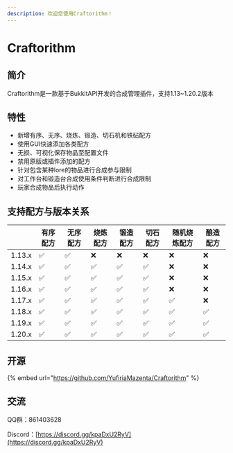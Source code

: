 ```yaml
---
description: 欢迎您使用Craftorithm！
---
```


# Craftorithm

## 简介

Craftorithm是一款基于BukkitAPI开发的合成管理插件，支持1.13\~1.20.2版本

## 特性

* 新增有序、无序、烧炼、锻造、切石机和铁砧配方
* 使用GUI快速添加各类配方
* 无损、可视化保存物品至配置文件
* 禁用原版或插件添加的配方
* 针对包含某种lore的物品进行合成参与限制
* 对工作台和锻造台合成使用条件判断进行合成限制
* 玩家合成物品后执行动作

## 支持配方与版本关系

<table data-view="cards" data-full-width="false"><thead><tr><th></th><th>有序配方</th><th>无序配方</th><th>烧炼配方</th><th>锻造配方</th><th>切石配方</th><th>随机烧炼配方</th><th>酿造配方</th></tr></thead><tbody><tr><td>1.13.x</td><td>✅</td><td>✅</td><td>❌</td><td>❌</td><td>❌</td><td>❌</td><td>❌</td></tr><tr><td>1.14.x</td><td>✅</td><td>✅</td><td>✅</td><td>✅</td><td>✅</td><td>❌</td><td>❌</td></tr><tr><td>1.15.x</td><td>✅</td><td>✅</td><td>✅</td><td>✅</td><td>✅</td><td>❌</td><td>❌</td></tr><tr><td>1.16.x</td><td>✅</td><td>✅</td><td>✅</td><td>✅</td><td>✅</td><td>❌</td><td>❌</td></tr><tr><td>1.17.x</td><td>✅</td><td>✅</td><td>✅</td><td>✅</td><td>✅</td><td>✅</td><td>❌</td></tr><tr><td>1.18.x</td><td>✅</td><td>✅</td><td>✅</td><td>✅</td><td>✅</td><td>✅</td><td>✅</td></tr><tr><td>1.19.x</td><td>✅</td><td>✅</td><td>✅</td><td>✅</td><td>✅</td><td>✅</td><td>✅</td></tr><tr><td>1.20.x</td><td>✅</td><td>✅</td><td>✅</td><td>✅</td><td>✅</td><td>✅</td><td>✅</td></tr></tbody></table>

## 开源

{% embed url="https://github.com/YufiriaMazenta/Craftorithm" %}

## 交流

QQ群：861403628

Discord：[https://discord.gg/kpaDxU2RyV](https://discord.gg/kpaDxU2RyV)

